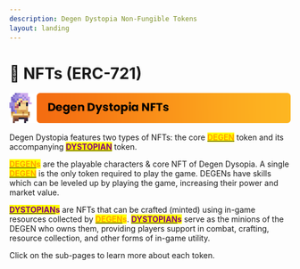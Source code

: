 ```yaml
---
description: Degen Dystopia Non-Fungible Tokens
layout: landing
---
```


# 💎 NFTs (ERC-721)

![](../../.gitbook/assets/4.png)

Degen Dystopia features two types of NFTs: the core [<mark style="color:orange;">**DEGEN**</mark>](degens.md) token and its accompanying [<mark style="color:purple;">**DYSTOPIAN**</mark>](dystopians.md) token.

[<mark style="color:orange;">**DEGEN**</mark>](degens.md)<mark style="color:orange;">**s**</mark> are the playable characters & core NFT of Degen Dysopia. A single [<mark style="color:orange;">**DEGEN**</mark>](degens.md) is the only token required to play the game. DEGENs have skills which can be leveled up by playing the game, increasing their power and market value.

&#x20;[<mark style="color:purple;">**DYSTOPIAN**</mark>](dystopians.md)<mark style="color:purple;">**s**</mark> are NFTs that can be crafted (minted) using in-game resources collected by  [<mark style="color:orange;">**DEGEN**</mark>](degens.md)<mark style="color:orange;">**s**</mark>. [<mark style="color:purple;">**DYSTOPIAN**</mark>](dystopians.md)<mark style="color:purple;">**s**</mark> serve as the minions of the DEGEN who owns them, providing players support in combat, crafting, resource collection, and other forms of in-game utility.&#x20;

Click on the sub-pages to learn more about each token.

